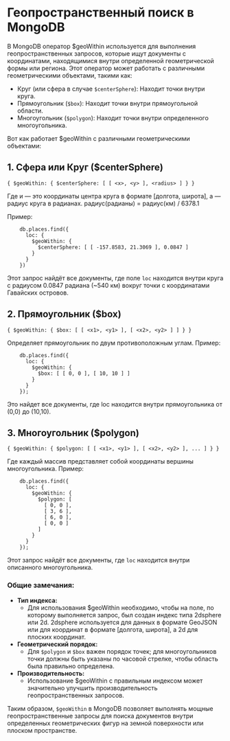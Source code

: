 # Геопространственный поиск в MongoDB

В MongoDB оператор $geoWithin используется для выполнения геопространственных запросов, которые ищут документы с координатами, находящимися внутри определенной геометрической формы или региона. Этот оператор может работать с различными геометрическими объектами, такими как:

- Круг (или сфера в случае `$centerSphere`): Находит точки внутри круга.
- Прямоугольник (`$box`): Находит точки внутри прямоугольной области.
- Многоугольник (`$polygon`): Находит точки внутри определенного многоугольника.


Вот как работает $geoWithin с различными геометрическими объектами:

## 1. Сфера или Круг ($centerSphere)

```
{ $geoWithin: { $centerSphere: [ [ <x>, <y> ], <radius> ] } }
```
Где <x> и <y> — это координаты центра круга в формате [долгота, широта], 
а <radius> — радиус круга в радианах.
радиус(радианы) = радиус(км) / 6378.1

Пример:
```
    db.places.find({
      loc: {
        $geoWithin: { 
          $centerSphere: [ [ -157.8583, 21.3069 ], 0.0847 ] 
        }
      }
    })
```
Этот запрос найдёт все документы, где поле `loc` находится внутри круга с радиусом 0.0847 радиана (~540 км) вокруг точки с координатами Гавайских островов.


## 2. Прямоугольник ($box)
```
{ $geoWithin: { $box: [ [ <x1>, <y1> ], [ <x2>, <y2> ] ] } }
```
Определяет прямоугольник по двум противоположным углам.
Пример:
```
    db.places.find({
      loc: {
        $geoWithin: { 
          $box: [ [ 0, 0 ], [ 10, 10 ] ] 
        }
      }
    });
```
Это найдет все документы, где loc находится внутри прямоугольника от (0,0) до (10,10).


## 3. Многоугольник ($polygon)

```
{ $geoWithin: { $polygon: [ [ <x1>, <y1> ], [ <x2>, <y2> ], ... ] } }
```
Где каждый массив представляет собой координаты вершины многоугольника.
Пример:
```
    db.places.find({
      loc: {
        $geoWithin: { 
          $polygon: [
            [ 0, 0 ],
            [ 3, 6 ],
            [ 6, 0 ],
            [ 0, 0 ]
          ]
        }
      }
    });
```
Этот запрос найдёт все документы, где `loc` находится внутри описанного многоугольника.


### Общие замечания:
- **Тип индекса:** 
    - Для использования $geoWithin необходимо, чтобы на поле, по которому выполняется запрос, был создан индекс типа 2dsphere или 2d. 2dsphere используется для данных в формате GeoJSON или для координат в формате [долгота, широта], а 2d для плоских координат.
- **Геометрический порядок:** 
    - Для `$polygon` и `$box` важен порядок точек; для многоугольников точки должны быть указаны по часовой стрелке, чтобы область была правильно определена.
- **Производительность:** 
    - Использование $geoWithin с правильным индексом может значительно улучшить производительность геопространственных запросов.


Таким образом, `$geoWithin` в MongoDB позволяет выполнять мощные геопространственные запросы для поиска документов внутри определенных геометрических фигур на земной поверхности или плоском пространстве.